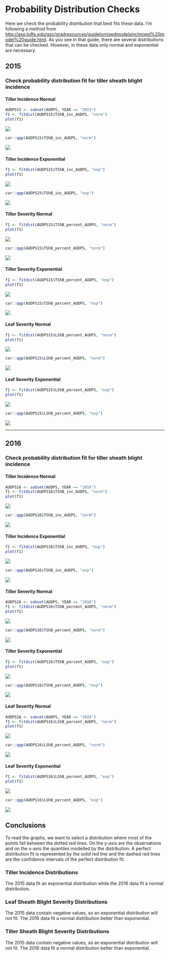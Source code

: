 Probability Distribution Checks
================

Here we check the probability distribution that best fits these data. I'm following a method from <http://ase.tufts.edu/gsc/gradresources/guidetomixedmodelsinr/mixed%20model%20guide.html>. As you see in that guide, there are several distributions that can be checked. However, in these data only normal and exponential are necessary.

2015
----

### Check probability distribution fit for tiller sheath blight incidence

#### Tiller Incidence Normal

``` r
AUDPS15 <- subset(AUDPS, YEAR == "2015")
f1 <- fitdist(AUDPS15$TShB_inc_AUDPS, "norm")
plot(f1)
```

![](01-Probability_distribution_checks_files/figure-markdown_github-ascii_identifiers/2015_TShB_inc_norm-1.png)

``` r
car::qqp(AUDPS15$TShB_inc_AUDPS, "norm")
```

![](01-Probability_distribution_checks_files/figure-markdown_github-ascii_identifiers/2015_TShB_inc_norm-2.png)

#### Tiller Incidence Exponential

``` r
f1 <- fitdist(AUDPS15$TShB_inc_AUDPS, "exp")
plot(f1)
```

![](01-Probability_distribution_checks_files/figure-markdown_github-ascii_identifiers/2015_TShB_incidence_exp-1.png)

``` r
car::qqp(AUDPS15$TShB_inc_AUDPS, "exp")
```

![](01-Probability_distribution_checks_files/figure-markdown_github-ascii_identifiers/2015_TShB_incidence_exp-2.png)

#### Tiller Severity Normal

``` r
f1 <- fitdist(AUDPS15$TShB_percent_AUDPS, "norm")
plot(f1)
```

![](01-Probability_distribution_checks_files/figure-markdown_github-ascii_identifiers/2015_TShB_percent_norm-1.png)

``` r
car::qqp(AUDPS15$TShB_percent_AUDPS, "norm")
```

![](01-Probability_distribution_checks_files/figure-markdown_github-ascii_identifiers/2015_TShB_percent_norm-2.png)

#### Tiller Severity Exponential

``` r
f1 <- fitdist(AUDPS15$TShB_percent_AUDPS, "exp")
plot(f1)
```

![](01-Probability_distribution_checks_files/figure-markdown_github-ascii_identifiers/2015_TShB_percent_exp-1.png)

``` r
car::qqp(AUDPS15$TShB_percent_AUDPS, "exp")
```

![](01-Probability_distribution_checks_files/figure-markdown_github-ascii_identifiers/2015_TShB_percent_exp-2.png)

#### Leaf Severity Normal

``` r
f1 <- fitdist(AUDPS15$LShB_percent_AUDPS, "norm")
plot(f1)
```

![](01-Probability_distribution_checks_files/figure-markdown_github-ascii_identifiers/2015_LShB_percent_norm-1.png)

``` r
car::qqp(AUDPS15$LShB_percent_AUDPS, "norm")
```

![](01-Probability_distribution_checks_files/figure-markdown_github-ascii_identifiers/2015_LShB_percent_norm-2.png)

#### Leaf Severity Exponential

``` r
f1 <- fitdist(AUDPS15$LShB_percent_AUDPS, "exp")
plot(f1)
```

![](01-Probability_distribution_checks_files/figure-markdown_github-ascii_identifiers/2015_LShB_percent_exp-1.png)

``` r
car::qqp(AUDPS15$LShB_percent_AUDPS, "exp")
```

![](01-Probability_distribution_checks_files/figure-markdown_github-ascii_identifiers/2015_LShB_percent_exp-2.png)

------------------------------------------------------------------------

2016
----

### Check probability distribution fit for tiller sheath blight incidence

#### Tiller Incidence Normal

``` r
AUDPS16 <- subset(AUDPS, YEAR == "2016")
f1 <- fitdist(AUDPS16$TShB_inc_AUDPS, "norm")
plot(f1)
```

![](01-Probability_distribution_checks_files/figure-markdown_github-ascii_identifiers/2016_TShB_inc_norm-1.png)

``` r
car::qqp(AUDPS16$TShB_inc_AUDPS, "norm")
```

![](01-Probability_distribution_checks_files/figure-markdown_github-ascii_identifiers/2016_TShB_inc_norm-2.png)

#### Tiller Incidence Exponential

``` r
f1 <- fitdist(AUDPS16$TShB_inc_AUDPS, "exp")
plot(f1)
```

![](01-Probability_distribution_checks_files/figure-markdown_github-ascii_identifiers/2016_TShB_inc_exp-1.png)

``` r
car::qqp(AUDPS16$TShB_inc_AUDPS, "exp")
```

![](01-Probability_distribution_checks_files/figure-markdown_github-ascii_identifiers/2016_TShB_inc_exp-2.png)

#### Tiller Severity Normal

``` r
AUDPS16 <- subset(AUDPS, YEAR == "2016")
f1 <- fitdist(AUDPS16$TShB_percent_AUDPS, "norm")
plot(f1)
```

![](01-Probability_distribution_checks_files/figure-markdown_github-ascii_identifiers/2016_TShB_percent_norm-1.png)

``` r
car::qqp(AUDPS16$TShB_percent_AUDPS, "norm")
```

![](01-Probability_distribution_checks_files/figure-markdown_github-ascii_identifiers/2016_TShB_percent_norm-2.png)

#### Tiller Severity Exponential

``` r
f1 <- fitdist(AUDPS16$TShB_percent_AUDPS, "exp")
plot(f1)
```

![](01-Probability_distribution_checks_files/figure-markdown_github-ascii_identifiers/2016_TShB_percent_exp-1.png)

``` r
car::qqp(AUDPS16$TShB_percent_AUDPS, "exp")
```

![](01-Probability_distribution_checks_files/figure-markdown_github-ascii_identifiers/2016_TShB_percent_exp-2.png)

#### Leaf Severity Normal

``` r
AUDPS16 <- subset(AUDPS, YEAR == "2016")
f1 <- fitdist(AUDPS16$LShB_percent_AUDPS, "norm")
plot(f1)
```

![](01-Probability_distribution_checks_files/figure-markdown_github-ascii_identifiers/2016_LShB_percent_norm-1.png)

``` r
car::qqp(AUDPS16$LShB_percent_AUDPS, "norm")
```

![](01-Probability_distribution_checks_files/figure-markdown_github-ascii_identifiers/2016_LShB_percent_norm-2.png)

#### Leaf Severity Exponential

``` r
f1 <- fitdist(AUDPS16$LShB_percent_AUDPS, "exp")
plot(f1)
```

![](01-Probability_distribution_checks_files/figure-markdown_github-ascii_identifiers/2016_LShB_percent_exp-1.png)

``` r
car::qqp(AUDPS16$LShB_percent_AUDPS, "exp")
```

![](01-Probability_distribution_checks_files/figure-markdown_github-ascii_identifiers/2016_LShB_percent_exp-2.png)

Conclusions
-----------

To read the graphs, we want to select a distribution where most of the points fall between the dotted red lines. On the y-axis are the observations and on the x-axis the quantiles modelled by the distribution. A perfect distribution fit is represented by the solid red line and the dashed red lines are the confidence intervals of the perfect distribution fit.

### Tiller Incidence Distributions

The 2015 data fit an exponential distribution while the 2016 data fit a normal distribution.

### Leaf Sheath Blight Severity Distributions

The 2015 data contain negative values, so an exponential distribution will not fit. The 2016 data fit a normal distribution better than exponential.

### Tiller Sheath Blight Severity Distributions

The 2015 data contain negative values, so an exponential distribution will not fit. The 2016 data fit a normal distribution better than exponential.
